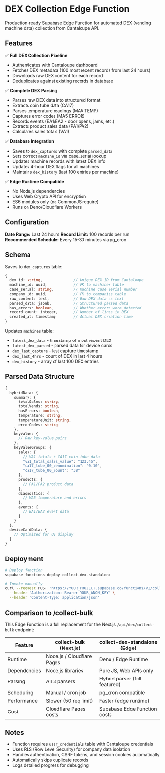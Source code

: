 # DEX Collection Edge Function

Production-ready Supabase Edge Function for automated DEX (vending machine data) collection from Cantaloupe API.

## Features

✅ **Full DEX Collection Pipeline**
- Authenticates with Cantaloupe dashboard
- Fetches DEX metadata (100 most recent records from last 24 hours)
- Downloads raw DEX content for each record
- Deduplicates against existing records in database

✅ **Complete DEX Parsing**
- Parses raw DEX data into structured format
- Extracts coin tube data (CA17)
- Parses temperature readings (MA5 TEMP)
- Captures error codes (MA5 ERROR)
- Records events (EA1/EA2 - door opens, jams, etc.)
- Extracts product sales data (PA1/PA2)
- Calculates sales totals (VA1)

✅ **Database Integration**
- Saves to `dex_captures` with complete `parsed_data`
- Sets correct `machine_id` via case_serial lookup
- Updates machine records with latest DEX info
- Updates 4-hour DEX flags for all machines
- Maintains `dex_history` (last 100 entries per machine)

✅ **Edge Runtime Compatible**
- No Node.js dependencies
- Uses Web Crypto API for encryption
- ES6 modules only (no CommonJS require)
- Runs on Deno/Cloudflare Workers

## Configuration

**Date Range:** Last 24 hours
**Record Limit:** 100 records per run
**Recommended Schedule:** Every 15-30 minutes via pg_cron

## Schema

Saves to `dex_captures` table:
```typescript
{
  dex_id: string,              // Unique DEX ID from Cantaloupe
  machine_id: uuid,            // FK to machines table
  case_serial: string,         // Machine case serial number
  company_id: uuid,            // FK to companies table
  raw_content: text,           // Raw DEX data as text
  parsed_data: jsonb,          // Structured parsed data
  has_errors: boolean,         // Whether errors were detected
  record_count: integer,       // Number of lines in DEX
  created_at: timestamp        // Actual DEX creation time
}
```

Updates `machines` table:
- `latest_dex_data` - timestamp of most recent DEX
- `latest_dex_parsed` - parsed data for device cards
- `dex_last_capture` - last capture timestamp
- `dex_last_4hrs` - count of DEX in last 4 hours
- `dex_history` - array of last 100 DEX entries

## Parsed Data Structure

```typescript
{
  hybridData: {
    summary: {
      totalSales: string,
      totalVends: string,
      hasErrors: boolean,
      temperature: string,
      temperatureUnit: string,
      errorCodes: string
    },
    keyValue: {
      // Raw key-value pairs
    },
    keyValueGroups: {
      sales: {
        // VA1 totals + CA17 coin tube data
        "va1_total_sales_value": "123.45",
        "ca17_tube_00_denomination": "0.10",
        "ca17_tube_00_count": "38"
      },
      products: {
        // PA1/PA2 product data
      },
      diagnostics: {
        // MA5 temperature and errors
      },
      events: {
        // EA1/EA2 event data
      }
    }
  },
  deviceCardData: {
    // Optimized for UI display
  }
}
```

## Deployment

```bash
# Deploy function
supabase functions deploy collect-dex-standalone

# Invoke manually
curl --request POST 'https://YOUR_PROJECT.supabase.co/functions/v1/collect-dex-standalone' \
  --header 'Authorization: Bearer YOUR_ANON_KEY' \
  --header 'Content-Type: application/json'
```

## Comparison to /collect-bulk

This Edge Function is a full replacement for the Next.js `/api/dex/collect-bulk` endpoint:

| Feature | collect-bulk (Next.js) | collect-dex-standalone (Edge) |
|---------|----------------------|-------------------------------|
| Runtime | Node.js / Cloudflare Pages | Deno / Edge Runtime |
| Dependencies | Node.js libraries | Pure JS, Web APIs only |
| Parsing | All 3 parsers | Hybrid parser (full featured) |
| Scheduling | Manual / cron job | pg_cron compatible |
| Performance | Slower (50 req limit) | Faster (edge runtime) |
| Cost | Cloudflare Pages costs | Supabase Edge Function costs |

## Notes

- Function requires `user_credentials` table with Cantaloupe credentials
- Uses RLS (Row Level Security) for company data isolation
- Handles authentication, CSRF tokens, and session cookies automatically
- Automatically skips duplicate records
- Logs detailed progress for debugging
